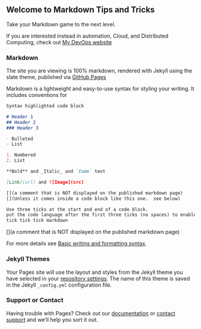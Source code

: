 ## Welcome to Markdown Tips and Tricks 
Take your Markdown game to the next level.

If you are interested instead in automation, Cloud,  and Distributed Computing, check out [My DevOps website](https://theclamlife.com)

### Markdown

The site you are viewing is 100% markdown, rendered with Jekyll using the slate theme, published via [GitHub Pages](https://pages.github.com/)

Markdown is a lightweight and easy-to-use syntax for styling your writing. It includes conventions for

```markdown
Syntax highlighted code block

# Header 1
## Header 2
### Header 3

- Bulleted
- List

1. Numbered
2. List

**Bold** and _Italic_ and `Code` text

[Link](url) and ![Image](src)

[](a comment that is NOT displayed on the published markdown page)
[](Unless it comes inside a code block like this one.  see below)

Use three ticks at the start and end of a code block.
put the code language after the first three ticks (no spaces) to enable code highlighting
tick tick tick markdown
```

[](a comment that is NOT displayed on the published markdown page)

For more details see [Basic writing and formatting syntax](https://docs.github.com/en/github/writing-on-github/getting-started-with-writing-and-formatting-on-github/basic-writing-and-formatting-syntax).

### Jekyll Themes

Your Pages site will use the layout and styles from the Jekyll theme you have selected in your [repository settings](https://github.com/mcman2017/DevSecOps/settings/pages). The name of this theme is saved in the Jekyll `_config.yml` configuration file.

### Support or Contact

Having trouble with Pages? Check out our [documentation](https://docs.github.com/categories/github-pages-basics/) or [contact support](https://support.github.com/contact) and we’ll help you sort it out.
